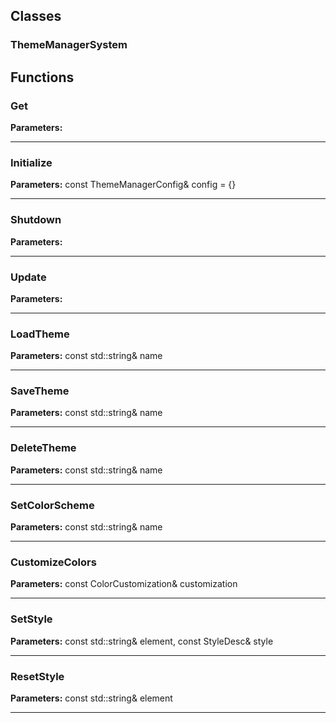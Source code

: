 
## Classes

### ThemeManagerSystem




## Functions

### Get



**Parameters:** 

---

### Initialize



**Parameters:** const ThemeManagerConfig& config = {}

---

### Shutdown



**Parameters:** 

---

### Update



**Parameters:** 

---

### LoadTheme



**Parameters:** const std::string& name

---

### SaveTheme



**Parameters:** const std::string& name

---

### DeleteTheme



**Parameters:** const std::string& name

---

### SetColorScheme



**Parameters:** const std::string& name

---

### CustomizeColors



**Parameters:** const ColorCustomization& customization

---

### SetStyle



**Parameters:** const std::string& element, const StyleDesc& style

---

### ResetStyle



**Parameters:** const std::string& element

---
